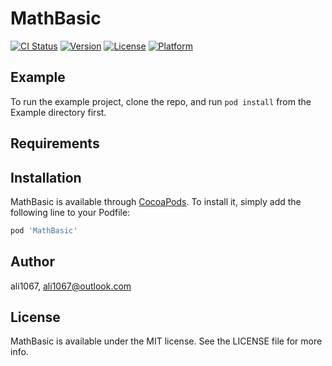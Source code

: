 # MathBasic

[![CI Status](https://img.shields.io/travis/ali1067/MathBasic.svg?style=flat)](https://travis-ci.org/ali1067/MathBasic)
[![Version](https://img.shields.io/cocoapods/v/MathBasic.svg?style=flat)](https://cocoapods.org/pods/MathBasic)
[![License](https://img.shields.io/cocoapods/l/MathBasic.svg?style=flat)](https://cocoapods.org/pods/MathBasic)
[![Platform](https://img.shields.io/cocoapods/p/MathBasic.svg?style=flat)](https://cocoapods.org/pods/MathBasic)

## Example

To run the example project, clone the repo, and run `pod install` from the Example directory first.

## Requirements

## Installation

MathBasic is available through [CocoaPods](https://cocoapods.org). To install
it, simply add the following line to your Podfile:

```ruby
pod 'MathBasic'
```

## Author

ali1067, ali1067@outlook.com

## License

MathBasic is available under the MIT license. See the LICENSE file for more info.
